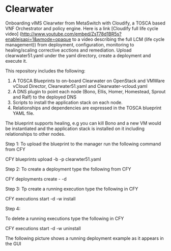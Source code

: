 # Clearwater
Onboarding vIMS Clearwter from MetaSwitch with Cloudify, a TOSCA based VNF Orchestrator and policy engine.
Here is a link [Cloudify full life cycle video] (http://www.youtube.com/embed/ZsT78d1BR5s?enablejsapi=1&wmode=opaque to a video describing the full LCM (life cycle management)) from deployment, configuration, monitoring to healing/scaling corrective acctions and remediation. Upload clearwater51.yaml under the yaml directory, create a deployment and execute it.

This repository includes the following:

1. A TOSCA Blueprints to on-board Clearwater on OpenStack and VMWare vCloud Director, Clearwater51.yaml and Clearwater-vcloud.yaml
2. A DNS plugin to point each node (Bono, Ellis, Homer, Homestead, Sprout and Ralf) to the deployed DNS
3. Scripts to install the application stack on each node.
4. Relationships and dependencies are expressed in the TOSCA blueprint YAML file.

The blueprint supports healing, e.g you can kill Bono and a new VM would be instantiated and the application stack is installed on it including relationships to other nodes.



Step 1:
To upload the blueprint to the manager run the following command from CFY

CFY blueprints upload -b <blueprint name> -p clearwter51.yaml


Step 2:
To create a deployment type the following from CFY

CFY deployments create - <blueprint name> -d <deployment name>


Step 3:
Tp create a running execution  type the following in CFY

CFY executions start -d <deployment name> -w install

Step 4:

To delete a running executions type the following in CFY

CFY executions start -d <deployment name> -w uninstall

The following picture shows a running deployment example as it appears in the GUI


